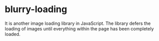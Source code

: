 # blurry-loading
It is another image loading library in JavaScript. The library defers the loading of images until everything within the page has been completely loaded.
